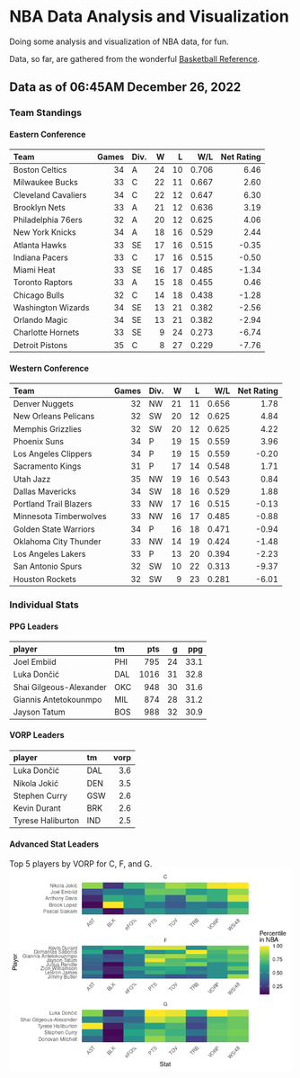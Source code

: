 # NBA Data Analysis and Visualization

Doing some analysis and visualization of NBA data, for fun.

Data, so far, are gathered from the wonderful [Basketball
Reference](https://www.basketball-reference.com/).

## Data as of 06:45AM December 26, 2022

### Team Standings

#### Eastern Conference

| Team                | Games | Div. |   W |   L |   W/L | Net Rating |
|:--------------------|------:|:-----|----:|----:|------:|-----------:|
| Boston Celtics      |    34 | A    |  24 |  10 | 0.706 |       6.46 |
| Milwaukee Bucks     |    33 | C    |  22 |  11 | 0.667 |       2.60 |
| Cleveland Cavaliers |    34 | C    |  22 |  12 | 0.647 |       6.30 |
| Brooklyn Nets       |    33 | A    |  21 |  12 | 0.636 |       3.19 |
| Philadelphia 76ers  |    32 | A    |  20 |  12 | 0.625 |       4.06 |
| New York Knicks     |    34 | A    |  18 |  16 | 0.529 |       2.44 |
| Atlanta Hawks       |    33 | SE   |  17 |  16 | 0.515 |      -0.35 |
| Indiana Pacers      |    33 | C    |  17 |  16 | 0.515 |      -0.50 |
| Miami Heat          |    33 | SE   |  16 |  17 | 0.485 |      -1.34 |
| Toronto Raptors     |    33 | A    |  15 |  18 | 0.455 |       0.46 |
| Chicago Bulls       |    32 | C    |  14 |  18 | 0.438 |      -1.28 |
| Washington Wizards  |    34 | SE   |  13 |  21 | 0.382 |      -2.56 |
| Orlando Magic       |    34 | SE   |  13 |  21 | 0.382 |      -2.94 |
| Charlotte Hornets   |    33 | SE   |   9 |  24 | 0.273 |      -6.74 |
| Detroit Pistons     |    35 | C    |   8 |  27 | 0.229 |      -7.76 |

#### Western Conference

| Team                   | Games | Div. |   W |   L |   W/L | Net Rating |
|:-----------------------|------:|:-----|----:|----:|------:|-----------:|
| Denver Nuggets         |    32 | NW   |  21 |  11 | 0.656 |       1.78 |
| New Orleans Pelicans   |    32 | SW   |  20 |  12 | 0.625 |       4.84 |
| Memphis Grizzlies      |    32 | SW   |  20 |  12 | 0.625 |       4.22 |
| Phoenix Suns           |    34 | P    |  19 |  15 | 0.559 |       3.96 |
| Los Angeles Clippers   |    34 | P    |  19 |  15 | 0.559 |      -0.20 |
| Sacramento Kings       |    31 | P    |  17 |  14 | 0.548 |       1.71 |
| Utah Jazz              |    35 | NW   |  19 |  16 | 0.543 |       0.84 |
| Dallas Mavericks       |    34 | SW   |  18 |  16 | 0.529 |       1.88 |
| Portland Trail Blazers |    33 | NW   |  17 |  16 | 0.515 |      -0.13 |
| Minnesota Timberwolves |    33 | NW   |  16 |  17 | 0.485 |      -0.88 |
| Golden State Warriors  |    34 | P    |  16 |  18 | 0.471 |      -0.94 |
| Oklahoma City Thunder  |    33 | NW   |  14 |  19 | 0.424 |      -1.48 |
| Los Angeles Lakers     |    33 | P    |  13 |  20 | 0.394 |      -2.23 |
| San Antonio Spurs      |    32 | SW   |  10 |  22 | 0.313 |      -9.37 |
| Houston Rockets        |    32 | SW   |   9 |  23 | 0.281 |      -6.01 |

### Individual Stats

#### PPG Leaders

| player                  | tm  |  pts |   g |  ppg |
|:------------------------|:----|-----:|----:|-----:|
| Joel Embiid             | PHI |  795 |  24 | 33.1 |
| Luka Dončić             | DAL | 1016 |  31 | 32.8 |
| Shai Gilgeous-Alexander | OKC |  948 |  30 | 31.6 |
| Giannis Antetokounmpo   | MIL |  874 |  28 | 31.2 |
| Jayson Tatum            | BOS |  988 |  32 | 30.9 |

#### VORP Leaders

| player            | tm  | vorp |
|:------------------|:----|-----:|
| Luka Dončić       | DAL |  3.6 |
| Nikola Jokić      | DEN |  3.5 |
| Stephen Curry     | GSW |  2.6 |
| Kevin Durant      | BRK |  2.6 |
| Tyrese Haliburton | IND |  2.5 |

#### Advanced Stat Leaders

Top 5 players by VORP for C, F, and G.
![](README_files/figure-gfm/README-unnamed-chunk-7-1.png)<!-- -->
